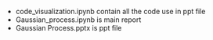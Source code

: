  - code_visualization.ipynb contain all the code use in ppt file
 - Gaussian_process.ipynb is main report
 - Gaussian Process.pptx is ppt file
